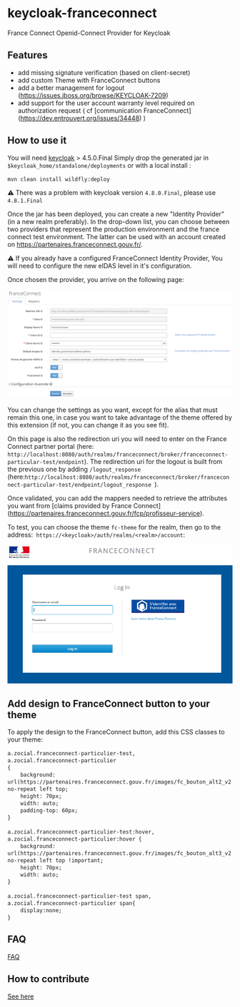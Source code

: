 
# keycloak-franceconnect

France Connect Openid-Connect Provider for Keycloak

## Features

* add missing signature verification (based on client-secret)
* add custom Theme with FranceConnect buttons
* add a better management for logout (https://issues.jboss.org/browse/KEYCLOAK-7209)
* add support for the user account warranty level required on authorization request ( cf [communication FranceConnect] (https://dev.entrouvert.org/issues/34448) )

## How to use it

You will need [keycloak](https://www.keycloak.org) > 4.5.0.Final
Simply drop the generated jar in `$keycloak_home/standalone/deployments`
or with a local install :

```
mvn clean install wildfly:deploy
```

:warning: There was a problem with keycloak version `4.8.0.Final`, please use `4.8.1.Final`


Once the jar has been deployed, you can create a new "Identity Provider" (in a new realm preferably). In the drop-down list, you can choose between two providers that represent the production environment and the france connect test environment. The latter can be used with an account created on https://partenaires.franceconnect.gouv.fr/.

:warning: If you already have a configured FranceConnect Identity Provider, You will need to configure the new eIDAS level in it's configuration.

Once chosen the provider, you arrive on the following page:

![Keycloak-fc-conf-provider](/assets/keycloak-fc-conf-provider.PNG)

You can change the settings as you want, except for the alias that must remain this one, in case you want to take advantage of the theme offered by this extension (if not, you can change it as you see fit).

On this page is also the redirection uri you will need to enter on the France Connect partner portal (here: `http://localhost:8080/auth/realms/franceconnect/broker/franceconnect-particular-test/endpoint`). The redirection uri for the logout is built from the previous one by adding `/logout_response` (here:`http://localhost:8080/auth/realms/franceconnect/broker/franceconnect-particular-test/endpoint/logout_response `).

Once validated, you can add the mappers needed to retrieve the attributes you want from [claims provided by France Connect] (https://partenaires.franceconnect.gouv.fr/fcp/profisseur-service).

To test, you can choose the theme `fc-theme` for the realm, then go to the address:` https://<keycloak>/auth/realms/<realm>/account`:

![Keycloak-fc-login](/assets/keycloak-fc-login.PNG)

## Add design to FranceConnect button to your theme

To apply the design to the FranceConnect button, add this CSS classes to your theme:

```
a.zocial.franceconnect-particulier-test,
a.zocial.franceconnect-particulier
{
    background: url(https://partenaires.franceconnect.gouv.fr/images/fc_bouton_alt2_v2.png) no-repeat left top;
    height: 70px;
    width: auto;
    padding-top: 60px;
}

a.zocial.franceconnect-particulier-test:hover,
a.zocial.franceconnect-particulier:hover {
    background: url(https://partenaires.franceconnect.gouv.fr/images/fc_bouton_alt3_v2.png) no-repeat left top !important;
    height: 70px;
    width: auto;
}

a.zocial.franceconnect-particulier-test span,
a.zocial.franceconnect-particulier span{
    display:none;
}
```

## FAQ

[FAQ](FAQ.md)

## How to contribute

[See here](CONTRIBUTING.en.md)

